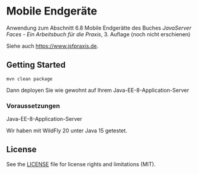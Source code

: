 # Mobile Endgeräte

Anwendung zum Abschnitt 6.8 Mobile Endgerätte des Buches 
*JavaServer Faces - Ein Arbeitsbuch für die Praxis*, 3. Auflage (noch nicht erschienen)

Siehe auch <https://www.jsfpraxis.de>.

## Getting Started

```
mvn clean package
```
Dann deployen Sie wie gewohnt auf Ihrem Java-EE-8-Application-Server

### Voraussetzungen

Java-EE-8-Application-Server

Wir haben mit WildFly 20 unter Java 15 getestet.


## License

See the [LICENSE](LICENSE.txt) file for license rights and limitations (MIT).
